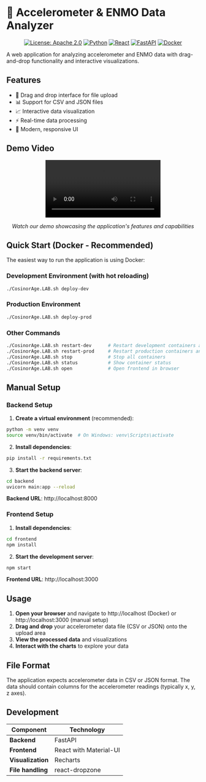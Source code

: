 # 🧬 Accelerometer & ENMO Data Analyzer

<div align="center">

[![License: Apache 2.0](https://img.shields.io/badge/License-Apache%202.0-blue.svg)](https://opensource.org/licenses/Apache-2.0)
[![Python](https://img.shields.io/badge/Python-3.8+-blue.svg)](https://www.python.org/downloads/)
[![React](https://img.shields.io/badge/React-18.0+-61dafb.svg)](https://reactjs.org/)
[![FastAPI](https://img.shields.io/badge/FastAPI-0.68+-009688.svg)](https://fastapi.tiangolo.com/)
[![Docker](https://img.shields.io/badge/Docker-Ready-2496ED.svg)](https://www.docker.com/)

</div>

A web application for analyzing accelerometer and ENMO data with drag-and-drop functionality and interactive visualizations.

## Features

- 📁 Drag and drop interface for file upload
- 📊 Support for CSV and JSON files
- 📈 Interactive data visualization
- ⚡ Real-time data processing
- 🎨 Modern, responsive UI

## Demo Video

<div align="center">

<video src="https://github.com/user-attachments/assets/23af4e84-fdd7-416c-9bd4-4cc82258fa27" controls="controls">Your browser does not support playing this video!</video>

*Watch our demo showcasing the application's features and capabilities*

</div>

## Quick Start (Docker - Recommended)

The easiest way to run the application is using Docker:

### Development Environment (with hot reloading)
```bash
./CosinorAge.LAB.sh deploy-dev
```

### Production Environment
```bash
./CosinorAge.LAB.sh deploy-prod
```

### Other Commands
```bash
./CosinorAge.LAB.sh restart-dev      # Restart development containers and open browser
./CosinorAge.LAB.sh restart-prod     # Restart production containers and open browser
./CosinorAge.LAB.sh stop             # Stop all containers
./CosinorAge.LAB.sh status           # Show container status
./CosinorAge.LAB.sh open             # Open frontend in browser
```

## Manual Setup

### Backend Setup

1. **Create a virtual environment** (recommended):
```bash
python -m venv venv
source venv/bin/activate  # On Windows: venv\Scripts\activate
```

2. **Install dependencies**:
```bash
pip install -r requirements.txt
```

3. **Start the backend server**:
```bash
cd backend
uvicorn main:app --reload
```

**Backend URL**: http://localhost:8000

### Frontend Setup

1. **Install dependencies**:
```bash
cd frontend
npm install
```

2. **Start the development server**:
```bash
npm start
```

**Frontend URL**: http://localhost:3000

## Usage

1. **Open your browser** and navigate to http://localhost (Docker) or http://localhost:3000 (manual setup)
2. **Drag and drop** your accelerometer data file (CSV or JSON) onto the upload area
3. **View the processed data** and visualizations
4. **Interact with the charts** to explore your data

## File Format

The application expects accelerometer data in CSV or JSON format. The data should contain columns for the accelerometer readings (typically x, y, z axes).

## Development

| Component | Technology |
|-----------|------------|
| **Backend** | FastAPI |
| **Frontend** | React with Material-UI |
| **Visualization** | Recharts |
| **File handling** | react-dropzone | 